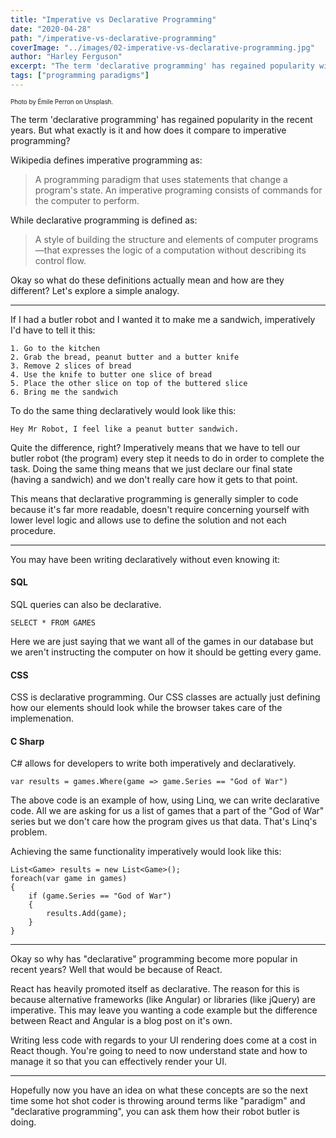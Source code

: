 ```yaml
---
title: "Imperative vs Declarative Programming"
date: "2020-04-28"
path: "/imperative-vs-declarative-programming"
coverImage: "../images/02-imperative-vs-declarative-programming.jpg"
author: "Harley Ferguson"
excerpt: "The term 'declarative programming' has regained popularity with the introduction of React. But what exactly is it and how does it compare to imperative programming?"
tags: ["programming paradigms"]
---
```


<sub><sup>Photo by Émile Perron on Unsplash.</sub></sup>

The term 'declarative programming' has regained popularity in the recent years. But what exactly is it and how does it compare to imperative programming?

Wikipedia defines imperative programming as:
>  A programming paradigm that uses statements that change a program's state. An imperative programing consists of commands for the computer to perform.

While declarative programming is defined as:
> A style of building the structure and elements of computer programs—that expresses the logic of a computation without describing its control flow.

Okay so what do these definitions actually mean and how are they different? Let's explore a simple analogy.

---

If I had a butler robot and I wanted it to make me a sandwich, imperatively I'd have to tell it this:

```
1. Go to the kitchen
2. Grab the bread, peanut butter and a butter knife
3. Remove 2 slices of bread
4. Use the knife to butter one slice of bread
5. Place the other slice on top of the buttered slice
6. Bring me the sandwich
```

To do the same thing declaratively would look like this:

```
Hey Mr Robot, I feel like a peanut butter sandwich.
```

Quite the difference, right? Imperatively means that we have to tell our butler robot (the program) every step it needs to do in order to complete the task. Doing the same thing means that we just declare our final state (having a sandwich) and we don't really care how it gets to that point.

This means that declarative programming is generally simpler to code because it's far more readable, doesn't require concerning yourself with lower level logic and allows use to define the solution and not each procedure.

---

You may have been writing declaratively without even knowing it:

#### SQL

SQL queries can also be declarative.

```
SELECT * FROM GAMES
```

Here we are just saying that we want all of the games in our database but we aren't instructing the computer on how it should be getting every game.

#### CSS

CSS is declarative programming. Our CSS classes are actually just defining how our elements should look while the browser takes care of the implemenation.

#### C Sharp

C# allows for developers to write both imperatively and declaratively.

```
var results = games.Where(game => game.Series == "God of War")
```

The above code is an example of how, using Linq, we can write declarative code. All we are asking for us a list of games that a part of the "God of War" series but we don't care how the program gives us that data. That's Linq's problem.

Achieving the same functionality imperatively would look like this:

```
List<Game> results = new List<Game>();
foreach(var game in games)
{
    if (game.Series == "God of War")
    {
        results.Add(game);
    }
}
```

---

Okay so why has "declarative" programming become more popular in recent years? Well that would be because of React.

React has heavily promoted itself as declarative. The reason for this is because alternative frameworks (like Angular) or libraries (like jQuery) are imperative. This may leave you wanting a code example but the difference between React and Angular is a blog post on it's own.

Writing less code with regards to your UI rendering does come at a cost in React though. You're going to need to now understand state and how to manage it so that you can effectively render your UI.

---

Hopefully now you have an idea on what these concepts are so the next time some hot shot coder is throwing around terms like "paradigm" and "declarative programming", you can ask them how their robot butler is doing.
